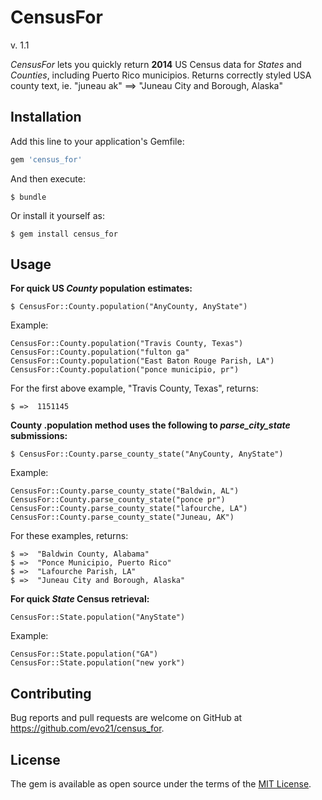 # CensusFor 
v. 1.1

*CensusFor* lets you quickly return **2014** US Census data for _States_ and _Counties_, including Puerto Rico municipios. Returns correctly styled USA county text, ie. "juneau ak" ==> "Juneau City and Borough, Alaska"

## Installation

Add this line to your application's Gemfile:

```ruby
gem 'census_for'
```

And then execute:

    $ bundle

Or install it yourself as:

    $ gem install census_for

## Usage

**For quick US _County_ population estimates:**

    $ CensusFor::County.population("AnyCounty, AnyState")

Example:

    CensusFor::County.population("Travis County, Texas")
    CensusFor::County.population("fulton ga"
    CensusFor::County.population("East Baton Rouge Parish, LA")
    CensusFor::County.population("ponce municipio, pr")

For the first above example, "Travis County, Texas", returns:

    $ =>  1151145

**County .population method uses the following to _parse_city_state_ submissions:**

    $ CensusFor::County.parse_county_state("AnyCounty, AnyState")

Example:

    CensusFor::County.parse_county_state("Baldwin, AL")
    CensusFor::County.parse_county_state("ponce pr")
    CensusFor::County.parse_county_state("lafourche, LA")
    CensusFor::County.parse_county_state("Juneau, AK")

For these examples, returns:

    $ =>  "Baldwin County, Alabama"
    $ =>  "Ponce Municipio, Puerto Rico"
    $ =>  "Lafourche Parish, LA"
    $ =>  "Juneau City and Borough, Alaska"

**For quick _State_ Census retrieval:**

    CensusFor::State.population("AnyState")

Example:

    CensusFor::State.population("GA")
    CensusFor::State.population("new york")

## Contributing

Bug reports and pull requests are welcome on GitHub at https://github.com/evo21/census_for.

## License

The gem is available as open source under the terms of the [MIT License](http://opensource.org/licenses/MIT).
